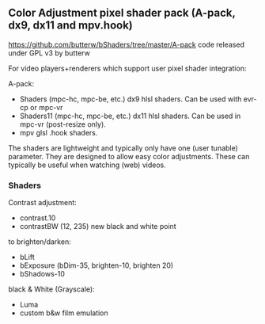## Color Adjustment pixel shader pack (A-pack, dx9, dx11 and mpv.hook)
https://github.com/butterw/bShaders/tree/master/A-pack
code released under GPL v3 by butterw

For video players+renderers which support user pixel shader integration:

A-pack:
- Shaders (mpc-hc, mpc-be, etc.)
	dx9 hlsl shaders. Can be used with evr-cp or mpc-vr 
- Shaders11 (mpc-hc, mpc-be, etc.)
	dx11 hlsl shaders. Can be used in mpc-vr (post-resize only). 
- mpv 
	glsl .hook shaders.


The shaders are lightweight and typically only have one (user tunable) parameter.
They are designed to allow easy color adjustments. These can typically be useful when watching (web) videos.


### Shaders

Contrast adjustment:
- contrast.10
- contrastBW (12, 235) new black and white point

to brighten/darken:
- bLift
- bExposure (bDim-35, brighten-10, brighten 20)
- bShadows-10

black & White (Grayscale):
- Luma
- custom b&w film emulation 
